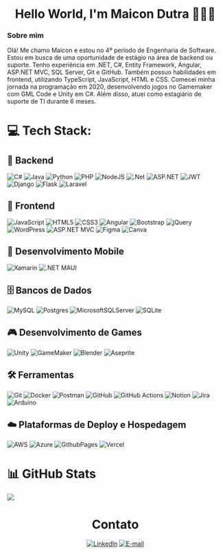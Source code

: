 <h1 align="center">Hello World, I'm Maicon Dutra 👨🏻‍💻</h1>

<h3>Sobre mim</h3>
<p>Olá! Me chamo Maicon e estou no 4º período de Engenharia de Software. Estou em busca de uma oportunidade de estágio na área de backend ou suporte. Tenho experiência em .NET, C#, Entity Framework, Angular, ASP.NET MVC, SQL Server, Git e GitHub. Também possuo habilidades em frontend, utilizando TypeScript, JavaScript, HTML e CSS. Comecei minha jornada na programação em 2020, desenvolvendo jogos no Gamemaker com GML Code e Unity em C#. Além disso, atuei como estagiário de suporte de TI durante 6 meses.</p>

# 💻 Tech Stack:

## 🔧 Backend
![C#](https://img.shields.io/badge/c%23-%23239120.svg?style=for-the-badge&logo=csharp&logoColor=white) 
![Java](https://img.shields.io/badge/java-%23ED8B00.svg?style=for-the-badge&logo=openjdk&logoColor=white) 
![Python](https://img.shields.io/badge/python-3670A0?style=for-the-badge&logo=python&logoColor=ffdd54) 
![PHP](https://img.shields.io/badge/php-%23777BB4.svg?style=for-the-badge&logo=php&logoColor=white) 
![NodeJS](https://img.shields.io/badge/node.js-6DA55F?style=for-the-badge&logo=node.js&logoColor=white)
![.Net](https://img.shields.io/badge/.NET-5C2D91?style=for-the-badge&logo=.net&logoColor=white)
![ASP.NET](https://img.shields.io/badge/ASP.NET-512BD4?style=for-the-badge&logo=.net&logoColor=white)
![JWT](https://img.shields.io/badge/JWT-black?style=for-the-badge&logo=JSON%20web%20tokens)
![Django](https://img.shields.io/badge/django-%23092E20.svg?style=for-the-badge&logo=django&logoColor=white)
![Flask](https://img.shields.io/badge/flask-%23000.svg?style=for-the-badge&logo=flask&logoColor=white)
![Laravel](https://img.shields.io/badge/laravel-%23FF2D20.svg?style=for-the-badge&logo=laravel&logoColor=white)

## 🎨 Frontend
![JavaScript](https://img.shields.io/badge/javascript-%23323330.svg?style=for-the-badge&logo=javascript&logoColor=%23F7DF1E) 
![HTML5](https://img.shields.io/badge/html5-%23E34F26.svg?style=for-the-badge&logo=html5&logoColor=white) 
![CSS3](https://img.shields.io/badge/css3-%231572B6.svg?style=for-the-badge&logo=css3&logoColor=white) 
![Angular](https://img.shields.io/badge/angular-%23DD0031.svg?style=for-the-badge&logo=angular&logoColor=white)
![Bootstrap](https://img.shields.io/badge/bootstrap-%238511FA.svg?style=for-the-badge&logo=bootstrap&logoColor=white)
![jQuery](https://img.shields.io/badge/jquery-%230769AD.svg?style=for-the-badge&logo=jquery&logoColor=white)
![WordPress](https://img.shields.io/badge/WordPress-%23117AC9.svg?style=for-the-badge&logo=WordPress&logoColor=white) 
![ASP.NET MVC](https://img.shields.io/badge/ASP.NET%20MVC-5C2D91?style=for-the-badge&logo=.net&logoColor=white)
![Figma](https://img.shields.io/badge/figma-%23F24E1E.svg?style=for-the-badge&logo=figma&logoColor=white) 
![Canva](https://img.shields.io/badge/Canva-%2300C4CC.svg?style=for-the-badge&logo=Canva&logoColor=white) 

## 📱 Desenvolvimento Mobile
![Xamarin](https://img.shields.io/badge/Xamarin-3199DC?style=for-the-badge&logo=xamarin&logoColor=white) 
![.NET MAUI](https://img.shields.io/badge/.NET%20MAUI-5C2D91?style=for-the-badge&logo=.net&logoColor=white)

## 🗄️ Bancos de Dados
![MySQL](https://img.shields.io/badge/mysql-4479A1.svg?style=for-the-badge&logo=mysql&logoColor=white) 
![Postgres](https://img.shields.io/badge/postgres-%23316192.svg?style=for-the-badge&logo=postgresql&logoColor=white) 
![MicrosoftSQLServer](https://img.shields.io/badge/Microsoft%20SQL%20Server-CC2927?style=for-the-badge&logo=microsoft%20sql%20server&logoColor=white) 
![SQLite](https://img.shields.io/badge/sqlite-%2307405e.svg?style=for-the-badge&logo=sqlite&logoColor=white)

## 🎮 Desenvolvimento de Games
![Unity](https://img.shields.io/badge/Unity-100000?style=for-the-badge&logo=unity&logoColor=white) 
![GameMaker](https://img.shields.io/badge/GameMaker-5E2E4E?style=for-the-badge&logo=gamemaker&logoColor=white) 
![Blender](https://img.shields.io/badge/blender-%23F5792A.svg?style=for-the-badge&logo=blender&logoColor=white) 
![Aseprite](https://img.shields.io/badge/Aseprite-5B9EAD?style=for-the-badge&logo=aseprite&logoColor=white)

## 🛠️ Ferramentas
![Git](https://img.shields.io/badge/git-%23F05033.svg?style=for-the-badge&logo=git&logoColor=white) 
![Docker](https://img.shields.io/badge/docker-%230db7ed.svg?style=for-the-badge&logo=docker&logoColor=white) 
![Postman](https://img.shields.io/badge/Postman-FF6C37?style=for-the-badge&logo=postman&logoColor=white) 
![GitHub](https://img.shields.io/badge/github-%23121011.svg?style=for-the-badge&logo=github&logoColor=white) 
![GitHub Actions](https://img.shields.io/badge/github%20actions-%232671E5.svg?style=for-the-badge&logo=githubactions&logoColor=white)
![Notion](https://img.shields.io/badge/Notion-%23000000.svg?style=for-the-badge&logo=notion&logoColor=white)
![Jira](https://img.shields.io/badge/jira-%230A0FFF.svg?style=for-the-badge&logo=jira&logoColor=white)
![Arduino](https://img.shields.io/badge/-Arduino-00979D?style=for-the-badge&logo=Arduino&logoColor=white)

## ☁️ Plataformas de Deploy e Hospedagem
![AWS](https://img.shields.io/badge/AWS-%23FF9900.svg?style=for-the-badge&logo=amazon-aws&logoColor=white) 
![Azure](https://img.shields.io/badge/azure-%230072C6.svg?style=for-the-badge&logo=microsoftazure&logoColor=white) 
![GithubPages](https://img.shields.io/badge/github%20pages-121013?style=for-the-badge&logo=github&logoColor=white) 
![Vercel](https://img.shields.io/badge/vercel-%23000000.svg?style=for-the-badge&logo=vercel&logoColor=white)



# 📊 GitHub Stats
![](https://github-readme-stats.vercel.app/api?username=maicondutradev&theme=dark&hide_border=false&include_all_commits=true&count_private=false)<br/>

<h1 align="center">Contato</h1>

<div align="center">
    
  [![LinkedIn](https://img.shields.io/badge/LinkedIn-0077B5?style=for-the-badge&logo=linkedin&logoColor=white)](https://www.linkedin.com/in/maicon-dutra-09a41b250/)
  [![E-mail](https://img.shields.io/badge/-Email-000?style=for-the-badge&logo=microsoft-outlook&logoColor=007BFF)](mailto:maicondutra.dev@gmail.com)
  
</div>
